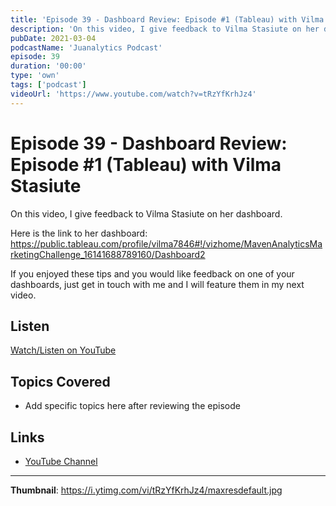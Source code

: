 ```yaml
---
title: 'Episode 39 - Dashboard Review: Episode #1 (Tableau) with Vilma Stasiute'
description: 'On this video, I give feedback to Vilma Stasiute on her dashboard.   Here is the link to her dashboard: https://public.tableau.com/profile/vilma7846#!/vizhome/MavenAnalyticsMarketingChallenge_16141688...'
pubDate: 2021-03-04
podcastName: 'Juanalytics Podcast'
episode: 39
duration: '00:00'
type: 'own'
tags: ['podcast']
videoUrl: 'https://www.youtube.com/watch?v=tRzYfKrhJz4'
---
```


# Episode 39 - Dashboard Review: Episode #1 (Tableau) with Vilma Stasiute

On this video, I give feedback to Vilma Stasiute on her dashboard. 

Here is the link to her dashboard: https://public.tableau.com/profile/vilma7846#!/vizhome/MavenAnalyticsMarketingChallenge_16141688789160/Dashboard2

If you enjoyed these tips and you would like feedback on one of your dashboards, just get in touch with me and I will feature them in my next video.

## Listen

[Watch/Listen on YouTube](https://www.youtube.com/watch?v=tRzYfKrhJz4)

## Topics Covered

- Add specific topics here after reviewing the episode

## Links

- [YouTube Channel](https://www.youtube.com/juanalytics)

---

**Thumbnail**: https://i.ytimg.com/vi/tRzYfKrhJz4/maxresdefault.jpg
